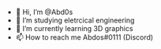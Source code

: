 - 👋 Hi, I’m @Abd0s
- 👀 I’m studying eletrcical engineering
- 🌱 I’m currently learning 3D graphics
- 📫 How to reach me Abdos#0111 (Discord)

<!---
Abd0s/Abd0s is a ✨ special ✨ repository because its `README.md` (this file) appears on your GitHub profile.
You can click the Preview link to take a look at your changes.
--->
